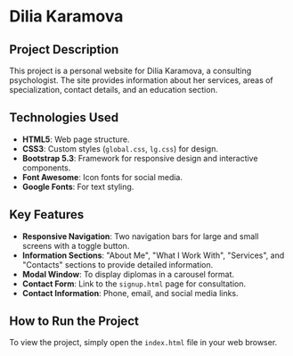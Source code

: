 # Dilia Karamova

## Project Description

This project is a personal website for Dilia Karamova, a consulting psychologist. The site provides information about her services, areas of specialization, contact details, and an education section.

## Technologies Used

- **HTML5**: Web page structure.
- **CSS3**: Custom styles (`global.css`, `lg.css`) for design.
- **Bootstrap 5.3**: Framework for responsive design and interactive components.
- **Font Awesome**: Icon fonts for social media.
- **Google Fonts**: For text styling.

## Key Features

- **Responsive Navigation**: Two navigation bars for large and small screens with a toggle button.
- **Information Sections**: "About Me", "What I Work With", "Services", and "Contacts" sections to provide detailed information.
- **Modal Window**: To display diplomas in a carousel format.
- **Contact Form**: Link to the `signup.html` page for consultation.
- **Contact Information**: Phone, email, and social media links.

## How to Run the Project

To view the project, simply open the `index.html` file in your web browser.


